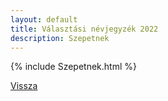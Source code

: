 ```yaml
---
layout: default
title: Választási névjegyzék 2022
description: Szepetnek
---
```


{% include Szepetnek.html %}

[Vissza](./)